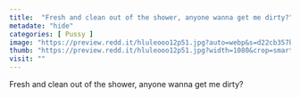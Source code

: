 ```yaml
---
title:  "Fresh and clean out of the shower, anyone wanna get me dirty?"
metadate: "hide"
categories: [ Pussy ]
image: "https://preview.redd.it/hluleooo12p51.jpg?auto=webp&s=d22cb357bf082ae9f15218d5fd66176a06d975cd"
thumb: "https://preview.redd.it/hluleooo12p51.jpg?width=1080&crop=smart&auto=webp&s=bfa89698d1b3b7a5c11b4a0173c489896c362c00"
visit: ""
---
```

Fresh and clean out of the shower, anyone wanna get me dirty?

